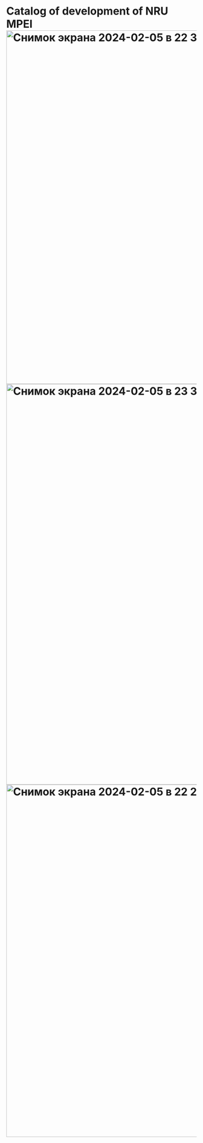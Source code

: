 <h1>Catalog of development of NRU MPEI
<img width="933" alt="Снимок экрана 2024-02-05 в 22 37 01" src="https://github.com/Volga21/Volga21-Catalog-of-developments-of-NRU-MPEI-/assets/65872165/d0771f3d-7f7e-4c5e-90aa-f553f6922972">
<img width="1057" alt="Снимок экрана 2024-02-05 в 23 35 33" src="https://github.com/Volga21/Volga21-Catalog-of-developments-of-NRU-MPEI-/assets/65872165/014eea65-a300-4e0e-a62c-6192e86a84a4">
<img width="930" alt="Снимок экрана 2024-02-05 в 22 23 53" src="https://github.com/Volga21/Volga21-Catalog-of-developments-of-NRU-MPEI-/assets/65872165/690ef796-55f1-4ec4-8b7a-12371304daae">
